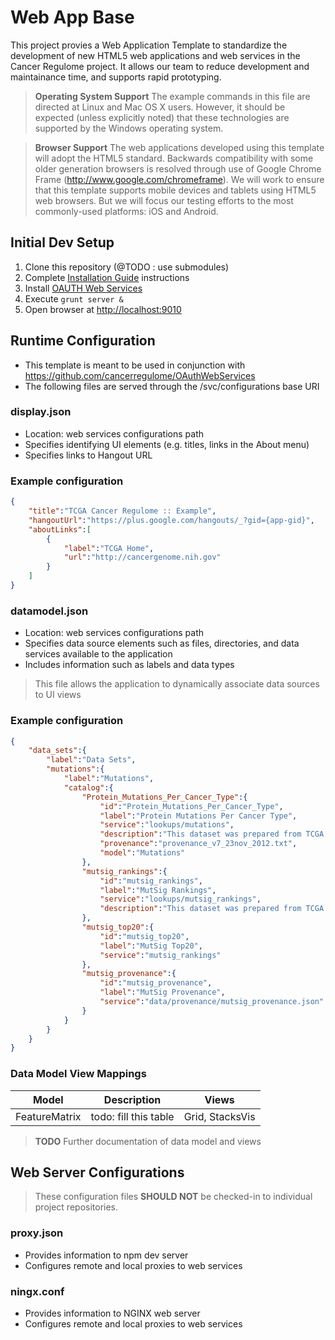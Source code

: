 # Web App Base #
This project provies a Web Application Template to standardize the development of new HTML5 web applications and
web services in the Cancer Regulome project.  It allows our team to reduce development and maintainance time, and 
supports rapid prototyping.

> **Operating System Support**
> The example commands in this file are directed at Linux and Mac OS X users.  However, it should be expected (unless
> explicitly noted) that these technologies are supported by the Windows operating system.

> **Browser Support**
> The web applications developed using this template will adopt the HTML5 standard.  Backwards compatibility
> with some older generation browsers is resolved through use of Google Chrome Frame (http://www.google.com/chromeframe).
> We will work to ensure that this template supports mobile devices and tablets using HTML5 web browsers.  But
> we will focus our testing efforts to the most commonly-used platforms: iOS and Android.


Initial Dev Setup
-----
1. Clone this repository (@TODO : use submodules)
2. Complete [Installation Guide](https://github.com/cancerregulome/WebAppBase/blob/master/INSTALL.md) instructions 
3. Install [OAUTH Web Services](https://github.com/cancerregulome/OAuthWebServices)
4. Execute ```grunt server &```
5. Open browser at [http://localhost:9010](http://localhost:9010)

Runtime Configuration
-----
* This template is meant to be used in conjunction with https://github.com/cancerregulome/OAuthWebServices
* The following files are served through the /svc/configurations base URI

### display.json ###
 * Location: web services configurations path
 * Specifies identifying UI elements (e.g. titles, links in the About menu)
 * Specifies links to Hangout URL

### Example configuration ###
```json
{
    "title":"TCGA Cancer Regulome :: Example",
    "hangoutUrl":"https://plus.google.com/hangouts/_?gid={app-gid}",
    "aboutLinks":[
        {
            "label":"TCGA Home",
            "url":"http://cancergenome.nih.gov"
        }
    ]
}
```

### datamodel.json ###
 * Location: web services configurations path
 * Specifies data source elements such as files, directories, and data services available to the application
 * Includes information such as labels and data types

> This file allows the application to dynamically associate data sources to UI views

### Example configuration ###
```json
{
    "data_sets":{
        "label":"Data Sets",
        "mutations":{
            "label":"Mutations",
            "catalog":{
                "Protein_Mutations_Per_Cancer_Type":{
                    "id":"Protein_Mutations_Per_Cancer_Type",
                    "label":"Protein Mutations Per Cancer Type",
                    "service":"lookups/mutations",
                    "description":"This dataset was prepared from TCGA MAF files produced by Firehose",
                    "provenance":"provenance_v7_23nov_2012.txt",
                    "model":"Mutations"
                },
                "mutsig_rankings":{
                    "id":"mutsig_rankings",
                    "label":"MutSig Rankings",
                    "service":"lookups/mutsig_rankings",
                    "description":"This dataset was prepared from TCGA MutSig 2.0 data produced by Firehose"
                },
                "mutsig_top20":{
                    "id":"mutsig_top20",
                    "label":"MutSig Top20",
                    "service":"mutsig_rankings"
                },
                "mutsig_provenance":{
                    "id":"mutsig_provenance",
                    "label":"MutSig Provenance",
                    "service":"data/provenance/mutsig_provenance.json"
                }
            }
        }
    }
}
```

### Data Model View Mappings ###
| Model | Description | Views |
| --- | --- | --- |
| FeatureMatrix | todo: fill this table | Grid, StacksVis |

> **TODO** Further documentation of data model and views

Web Server Configurations
-----
> These configuration files **SHOULD NOT** be checked-in to individual project repositories.

### proxy.json ###
  * Provides information to npm dev server
  * Configures remote and local proxies to web services

### ningx.conf ###
  * Provides information to NGINX web server
  * Configures remote and local proxies to web services

